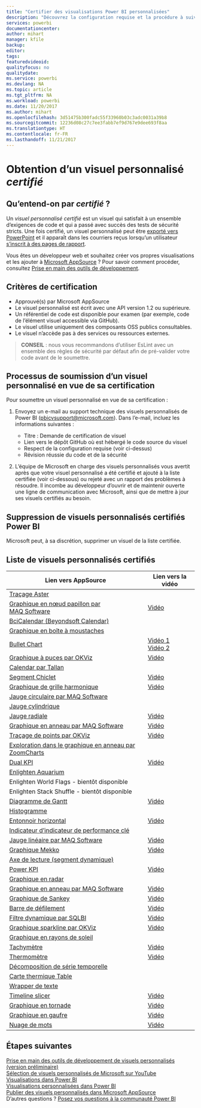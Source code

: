 ```yaml
---
title: "Certifier des visualisations Power BI personnalisées"
description: "Découvrez la configuration requise et la procédure à suivre pour soumettre un visuel personnalisé pour certification. Cet article présente également une liste de visuels personnalisés déjà certifiés."
services: powerbi
documentationcenter: 
author: mihart
manager: kfile
backup: 
editor: 
tags: 
featuredvideoid: 
qualityfocus: no
qualitydate: 
ms.service: powerbi
ms.devlang: NA
ms.topic: article
ms.tgt_pltfrm: NA
ms.workload: powerbi
ms.date: 11/20/2017
ms.author: mihart
ms.openlocfilehash: 3d51475b300fadc55f33960b03c3adc0031a39b8
ms.sourcegitcommit: 12236d08c27c7ee3fabb7ef9d767e9dee693f8aa
ms.translationtype: HT
ms.contentlocale: fr-FR
ms.lasthandoff: 11/21/2017
---
```

# <a name="getting-a-custom-visual-certified"></a>Obtention d’un visuel personnalisé *certifié*
## <a name="what-is-meant-by-certified"></a>Qu’entend-on par *certifié* ?
Un *visuel personnalisé certifié* est un visuel qui satisfait à un ensemble d’exigences de code et qui a passé avec succès des tests de sécurité stricts.  Une fois certifié, un visuel personnalisé peut être [exporté vers PowerPoint](service-publish-to-powerpoint.md) et il apparaît dans les courriers reçus lorsqu’un utilisateur [s’inscrit à des pages de rapport](service-report-subscribe.md).

Vous êtes un développeur web et souhaitez créer vos propres visualisations et les ajouter à [Microsoft AppSource](https://appsource.microsoft.com) ? Pour savoir comment procéder, consultez [Prise en main des outils de développement](service-custom-visuals-getting-started-with-developer-tools.md).


## <a name="certification-requirements"></a>Critères de certification
* Approuvé(s) par Microsoft AppSource    
* Le visuel personnalisé est écrit avec une API version 1.2 ou supérieure.    
* Un référentiel de code est disponible pour examen (par exemple, code de l’élément visuel accessible via GitHub).    
* Le visuel utilise uniquement des composants OSS publics consultables.    
* Le visuel n’accède pas à des services ou ressources externes.    

> **CONSEIL** : nous vous recommandons d’utiliser EsLint avec un ensemble des règles de sécurité par défaut afin de pré-valider votre code avant de le soumettre.
> 
> 

## <a name="process-for-submitting-a-custom-visual-for-certification"></a>Processus de soumission d’un visuel personnalisé en vue de sa certification
Pour soumettre un visuel personnalisé en vue de sa certification :

1. Envoyez un e-mail au support technique des visuels personnalisés de Power BI (pbicvsupport@microsoft.com). Dans l’e-mail, incluez les informations suivantes :    
   
   * Titre : Demande de certification de visuel    
   * Lien vers le dépôt GitHub où est hébergé le code source du visuel    
   * Respect de la configuration requise (voir ci-dessus)    
   * Révision réussie du code et de la sécurité    
2. L’équipe de Microsoft en charge des visuels personnalisés vous avertit après que votre visuel personnalisé a été certifié et ajouté à la liste certifiée (voir ci-dessous) ou rejeté avec un rapport des problèmes à résoudre. Il incombe au développeur d’ouvrir et de maintenir ouverte une ligne de communication avec Microsoft, ainsi que de mettre à jour ses visuels certifiés au besoin.

## <a name="removal-of-power-bi-certified-custom-visuals"></a>Suppression de visuels personnalisés certifiés Power BI
Microsoft peut, à sa discrétion, supprimer un visuel de la liste certifiée.  

## <a name="list-of-custom-visuals-that-have-been-certified"></a>Liste de visuels personnalisés certifiés
| Lien vers AppSource | Lien vers la vidéo |
| --- | --- |
| [Traçage Aster](https://appsource.microsoft.com/product/power-bi-visuals/WA104380759?src=office&tab=Overview) | |
| [Graphique en nœud papillon par MAQ Software](https://appsource.microsoft.com/product/power-bi-visuals/WA104380838?src=office&tab=Overview) |[Vidéo](https://youtu.be/So5xKMSpVJI) |
| [BciCalendar (Beyondsoft Calendar)](https://appsource.microsoft.com/en-us/product/power-bi-visuals/WA104381096?src=office&tab=Overview)  | |
| [Graphique en boîte à moustaches](https://appsource.microsoft.com/product/power-bi-visuals/WA104380831?src=office&tab=Overview) | |
| [Bullet Chart](https://store.office.com/app.aspx?assetid=WA104380755) |[Vidéo 1](https://youtu.be/AOlsFYkfkcw)   [Vidéo 2](https://youtu.be/AQvd2FhRyCI) |
| [Graphique à puces par OKViz](https://store.office.com/bullet-chart-by-okviz-WA104380953.aspx) |[Vidéo](https://youtu.be/mtvUNl9bMjA) |
| [Calendar par Tallan](https://appsource.microsoft.com/product/power-bi-visuals/WA104381146?src=office&tab=Overview) | |
| [Segment Chiclet](https://store.office.com/chiclet-slicer-WA104380756.aspx) |[Vidéo](https://youtu.be/iYOkJ1APueY) |
| [Graphique de grille harmonique](https://appsource.microsoft.com/product/power-bi-visuals/WA104380761?src=office&tab=Overview) |[Vidéo](https://youtu.be/AQvd2FhRyCI) |
| [Jauge circulaire par MAQ Software](https://appsource.microsoft.com/product/power-bi-visuals/WA104380837?tab=Overview) | |
| [Jauge cylindrique](https://appsource.microsoft.com/product/power-bi-visuals/WA104380874) | |
| [Jauge radiale](https://appsource.microsoft.com/product/power-bi-visuals/WA104381184) |[Vidéo](https://youtu.be/AOlsFYkfkcw) |
| [Graphique en anneau par MAQ Software](https://appsource.microsoft.com/product/power-bi-visuals/WA104380824?tab=Overview) |[Vidéo](https://youtu.be/pDToHDFHnq8) |
| [Traçage de points par OKViz](https://appsource.microsoft.com/product/power-bi-visuals/WA104381101?src=office&tab=Overview) |[Vidéo](https://youtu.be/4lskRgcpFJY) |
| [Exploration dans le graphique en anneau par ZoomCharts](https://appsource.microsoft.com/product/power-bi-visuals/WA104380858) | |
| [Dual KPI](https://store.office.com/dual-kpi-WA104380774.aspx) |[Vidéo](https://youtu.be/821o0-eVBXo?list=PL1N57mwBHtN1vIjfvuBIzZllrmKo-Vz6x) |
| [Enlighten Aquarium](https://appsource.microsoft.com/product/power-bi-visuals/WA104381112?src=office&tab=Overview) | |
| Enlighten World Flags - bientôt disponible | |
| Enlighten Stack Shuffle - bientôt disponible | |
| [Diagramme de Gantt](https://store.office.com/gantt-WA104380765.aspx) |[Vidéo](https://youtu.be/qJ7s_KrGiUU) |
| [Histogramme](https://store.office.com/histogram-chart-WA104380776.aspx) | |
| [Entonnoir horizontal](https://appsource.microsoft.com/product/power-bi-visuals/WA104380846) |[Vidéo](https://youtu.be/SudZei68PPo) |
| [Indicateur d’indicateur de performance clé](https://store.office.com/kpi-indicator-WA104380832.aspx) | |
| [Jauge linéaire par MAQ Software](https://appsource.microsoft.com/product/power-bi-visuals/WA104380821?src=office&tab=Overview) |[Vidéo](https://youtu.be/AOlsFYkfkcw) |
| [Graphique Mekko](https://appsource.microsoft.com/product/power-bi-visuals/WA104380785?src=office&tab=Overview)  | [Vidéo](https://youtu.be/90FLCKpgicA)|
| [Axe de lecture (segment dynamique)](https://store.office.com/play-axis-dynamic-slicer-WA104380981.aspx) | |
| [Power KPI](https://appsource.microsoft.com/product/power-bi-visuals/WA104381083) |[Vidéo](https://youtu.be/IvfIP3E6-1Q) |
| [Graphique en radar](https://store.office.com/radar-chart-WA104380771.aspx) | |
| [Graphique en anneau par MAQ Software](https://appsource.microsoft.com/en-us/product/power-bi-visuals/WA104380824?src=office&tab=Overview) | [Vidéo](https://youtu.be/pDToHDFHnq8)|
| [Graphique de Sankey](https://store.office.com/app.aspx?assetid=WA104380777.aspx) |[Vidéo](https://youtu.be/WWP9wVUHGaA) |
| [Barre de défilement](https://store.office.com/scroller-WA104381018.aspx) |[Vidéo](https://youtu.be/uhRFQF2cGSY) |
| [Filtre dynamique par SQLBI](https://store.office.com/smart-filter-by-okviz-WA104380859.aspx) |[Vidéo](https://youtu.be/gcJsDDRQq28) |
| [Graphique sparkline par OKViz](https://appsource.microsoft.com/product/power-bi-visuals/WA104380910?src=office&tab=Overview) |[Vidéo](https://youtu.be/0m3Vnvso9tY) |
| [Graphique en rayons de soleil](https://appsource.microsoft.com/product/power-bi-visuals/WA104380767?src=office&tab=Overview) | |
| [Tachymètre](https://store.office.com/tachometer-WA104380937.aspx?) |[Vidéo](https://www.youtube.com/watch?v=C3OXdETbS9o) |
| [Thermomètre](https://appsource.microsoft.com/product/power-bi-visuals/WA104380847?src=office&tab=Overview) | [Vidéo](https://youtu.be/SPX9mgrAdBc)|
| [Décomposition de série temporelle](https://appsource.microsoft.com/product/power-bi-visuals/WA104380897) | |
| [Carte thermique Table](https://store.office.com/table-heatmap-WA104380818.aspx) | |
| [Wrapper de texte](https://appsource.microsoft.com/product/power-bi-visuals/WA104380826) | |
| [Timeline slicer](https://store.office.com/timeline-slicer-WA104380786.aspx) |[Vidéo](https://youtu.be/ozMtZ4_NZ10) |
| [Graphique en tornade](https://store.office.com/tornado-chart-WA104380768.aspx) |[Vidéo](https://youtu.be/AQvd2FhRyCI) |
| [Graphique en gaufre](https://appsource.microsoft.com/product/power-bi-visuals/WA104381049?src=office&tab=Overview) |[Vidéo](https://youtu.be/1vRqYUsm3Vk) |
| [Nuage de mots](https://store.office.com/word-cloud-WA104380752.aspx?) |[Vidéo](https://www.youtube.com/watch?v=AblTenl9fqo) |

## <a name="next-steps"></a>Étapes suivantes
[Prise en main des outils de développement de visuels personnalisés (version préliminaire)](service-custom-visuals-getting-started-with-developer-tools.md)      
[Sélection de visuels personnalisés de Microsoft sur YouTube](https://www.youtube.com/playlist?list=PL1N57mwBHtN1vIjfvuBIzZllrmKo-Vz6x)  
[Visualisations dans Power BI](power-bi-report-visualizations.md)  
[Visualisations personnalisées dans Power BI](power-bi-custom-visuals.md)  
[Publier des visuels personnalisés dans Microsoft AppSource](developer/office-store.md)  
D’autres questions ? [Posez vos questions à la communauté Power BI](http://community.powerbi.com/)

